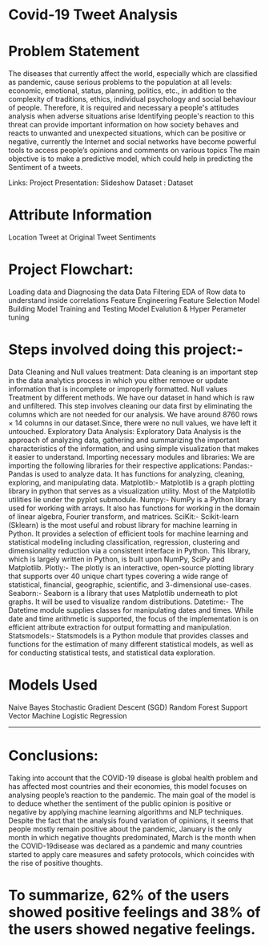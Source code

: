 # Covid-19 Tweet Analysis


# Problem Statement

The diseases that currently affect the world, especially which are classified as pandemic, cause serious problems to the population at all levels: economic, emotional, status, planning, politics, etc., in addition to the complexity of traditions, ethics, individual psychology and social behaviour of people. Therefore, it is required and necessary a people's attitudes analysis when adverse situations arise Identifying people's reaction to this threat can provide important information on how society behaves and reacts to unwanted and unexpected situations, which can be positive or negative, currently the Internet and social networks have become powerful tools to access people’s opinions and comments on various topics The main objective is to make a predictive model, which could help in predicting the Sentiment of a tweets.

Links: Project Presentation: Slideshow Dataset : Dataset

# Attribute Information
 Location
 Tweet at
 Original Tweet
 Sentiments
 
# Project Flowchart:

 Loading data and Diagnosing the data
 Data Filtering
 EDA of Row data to understand inside correlations
 Feature Engineering
 Feature Selection 
 Model Building
 Model Training and Testing
 Model Evalution & Hyper Perameter tuning
 
# Steps involved doing this project:-

Data Cleaning and Null values treatment: Data cleaning is an important step in the data analytics process in which you either remove or update information that is incomplete or improperly formatted. Null values Treatment by different methods. We have our dataset in hand which is raw and unfiltered. This step involves cleaning our data first by eliminating the columns which are not needed for our analysis. We have around 8760 rows × 14 columns in our dataset.Since, there were no null values, we have left it untouched.
Exploratory Data Analysis: Exploratory Data Analysis is the approach of analyzing data, gathering and summarizing the important characteristics of the information, and using simple visualization that makes it easier to understand.
Importing necessary modules and libraries:
We are importing the following libraries for their respective applications:
Pandas:- Pandas is used to analyze data. It has functions for analyzing, cleaning, exploring, and manipulating data.
Matplotlib:- Matplotlib is a graph plotting library in python that serves as a visualization utility. Most of the Matplotlib utilities lie under the pyplot submodule.
Numpy:- NumPy is a Python library used for working with arrays. It also has functions for working in the domain of linear algebra, Fourier transform, and matrices.
SciKit:- Scikit-learn (Sklearn) is the most useful and robust library for machine learning in Python. It provides a selection of efficient tools for machine learning and statistical modeling including classification, regression, clustering and dimensionality reduction via a consistent interface in Python. This library, which is largely written in Python, is built upon NumPy, SciPy and Matplotlib.
Plotly:- The plotly is an interactive, open-source plotting library that supports over 40 unique chart types covering a wide range of statistical, financial, geographic, scientific, and 3-dimensional use-cases.
Seaborn:- Seaborn is a library that uses Matplotlib underneath to plot graphs. It will be used to visualize random distributions.
Datetime:- The Datetime module supplies classes for manipulating dates and times. While date and time arithmetic is supported, the focus of the implementation is on efficient attribute extraction for output formatting and manipulation.
Statsmodels:- Statsmodels is a Python module that provides classes and functions for the estimation of many different statistical models, as well as for conducting statistical tests, and statistical data exploration.

# Models Used

 Naive Bayes
  Stochastic Gradient Descent (SGD)
  Random Forest
  Support Vector Machine
  Logistic Regression
________________________________________
# Conclusions:

Taking into account that the COVID-19 disease is global health problem and has affected most countries and their economies, this model focuses on analysing people’s reaction to the pandemic. The main goal of the model is to deduce whether the sentiment of the public opinion is positive or negative by applying machine learning algorithms and NLP techniques. Despite the fact that the analysis found variation of opinions, it seems that people mostly remain positive about the pandemic, January is the only month in which negative thoughts predominated, March is the month when the COVID-19disease was declared as a pandemic and many countries started to apply care measures and safety protocols, which coincides with the rise of positive thoughts.

# To summarize, 62% of the users showed positive feelings and 38% of the users showed negative feelings.
